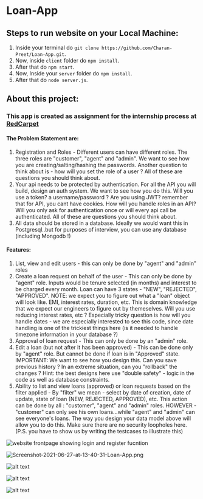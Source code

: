 # Loan-App
## Steps to run website on your Local Machine:
1. Inside your terminal do `git clone https://github.com/Charan-Preet/Loan-App.git`.
2. Now, inside `client` folder do `npm install`.
3. After that do `npm start`.
4. Now, Inside your `server` folder do `npm install`.
5. After that do `node server.js`.

## About this project:
### This app is created as assignment for the internship process at [RedCarpet](https://www.redcarpetup.com/)
#### The Problem Statement are:
1.  Registration and Roles - Different users can have different roles. The three roles are "customer", "agent" and "admin". We want to see how you are creating/salting/hashing the passwords. Another question to think about is - how will you set the role of a user ? All of these are questions you should think about. 
2. Your api needs to be protected by authentication.  For all the  API you will build, design an auth system. We want to see how you do this. Will you use a token? a username/password ?  Are you using JWT? remember that for API, you cant have cookies. How will you handle roles in an API? Will you only ask for authentication once or will every api call be authenticated. All of these are questions you should think about.
3. All data should be stored in a database. Ideally we would want this in Postgresql..but for purposes of interview, you can use any database (including Mongodb !)
 
#### Features:
1. List, view and edit users -  this can only be done by "agent" and "admin" roles
2. Create a loan request on behalf of the user -  This can only be done by "agent" role. Inputs would be tenure selected (in months) and interest to be charged every month. Loan can have 3 states - "NEW", "REJECTED", "APPROVED".
NOTE: we expect you to figure out what a "loan" object will look like. EMI, interest rates, duration, etc. This is domain knowledge that we expect our engineers to figure out by themeselves. Will you use reducing interest rates, etc ? Especially tricky question is how will you handle dates - we are especially interested to see this code, since date handling is one of the trickiest things here (is it needed to handle timezone information in your database ?)
3. Approval of loan request - This can only be done by an "admin" role.
4. Edit a loan (but not after it has been approved) -  This can be done only by "agent" role. But cannot be done if loan is in "Approved" state. IMPORTANT: We want to see how you design this. Can you save previous history ? In an extreme situation, can you "rollback" the changes ? Hint: the best designs here use "double safety" - logic in the code as well as database constraints.
5. Ability to list and view loans (approved) or loan requests based on the filter applied -  By "filter" we mean - select by date of creation, date of update, state of loan (NEW, REJECTED, APPROVED), etc. This action can be done by all : "customer", "agent" and "admin" roles. HOWEVER - "customer" can only see his own loans...while "agent" and "admin" can see everyone's loans. The way you design your data model above will allow you to do this. Make sure there are no security loopholes here. (P.S. you have to show us by writing the testcases to illustrate this)

![website frontpage showing login and register fucntion](https://i.postimg.cc/hj5pYg6c/Screenshot-2021-06-27-at-13-37-02-Loan-App.png)

![Screenshot-2021-06-27-at-13-40-31-Loan-App.png](https://i.postimg.cc/L4gcM0TN/Screenshot-2021-06-27-at-13-40-31-Loan-App.png)

![alt text](https://i.postimg.cc/cCGXWTxb/Screenshot-2021-06-27-at-13-38-12-Loan-App.png)

![alt text](https://i.postimg.cc/rFJQ6Svf/Screenshot-2021-06-27-at-13-38-24-Loan-App.png)

![alt text](https://i.postimg.cc/Zq9cyX0Q/Screenshot-2021-06-27-at-13-37-52-Loan-App.png)
